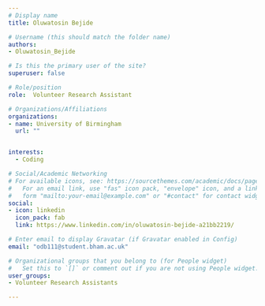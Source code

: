 ```yaml
---
# Display name
title: Oluwatosin Bejide

# Username (this should match the folder name)
authors:
- Oluwatosin_Bejide

# Is this the primary user of the site?
superuser: false

# Role/position
role:  Volunteer Research Assistant

# Organizations/Affiliations
organizations:
- name: University of Birmingham
  url: ""


interests:
  - Coding

# Social/Academic Networking
# For available icons, see: https://sourcethemes.com/academic/docs/page-builder/#icons
#   For an email link, use "fas" icon pack, "envelope" icon, and a link in the
#   form "mailto:your-email@example.com" or "#contact" for contact widget.
social:
- icon: linkedin
  icon_pack: fab
  link: https://www.linkedin.com/in/oluwatosin-bejide-a21bb2219/

# Enter email to display Gravatar (if Gravatar enabled in Config)
email: "odb111@student.bham.ac.uk"

# Organizational groups that you belong to (for People widget)
#   Set this to `[]` or comment out if you are not using People widget.
user_groups:
- Volunteer Research Assistants 

---
```



